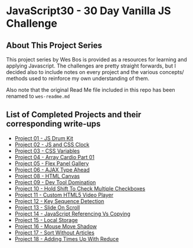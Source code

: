 # JavaScript30 - 30 Day Vanilla JS Challenge

## About This Project Series

This project series by Wes Bos is provided as a resources for learning and applying Javascript. The challenges are pretty straight forwards, but I decided also to include notes on every project and the various concepts/ methods used to reinforce my own understanding of them.

Also note that the original Read Me file included in this repo has been renamed to `wes-readme.md`

## List of Completed Projects and their corresponding write-ups

- [Project 01 - JS Drum Kit](https://github.com/wilsonj806/JavaScript30/blob/master/01%20-%20JavaScript%20Drum%20Kit/)
- [Project 02 - JS and CSS Clock](https://github.com/wilsonj806/JavaScript30/blob/master/02%20-%20JS%20and%20CSS%20Clock)
- [Project 03 - CSS Variables](https://github.com/wilsonj806/JavaScript30/blob/master/03%20-%20CSS%20Variables)
- [Project 04 - Array Cardio Part 01](https://github.com/wilsonj806/JavaScript30/blob/master/04%20-%20Array%20Cardio%20Day%201)
- [Project 05 - Flex Panel Gallery](https://github.com/wilsonj806/JavaScript30/blob/master/05%20-%20Flex%20Panel%20Gallery)
- [Project 06 - AJAX Type Ahead](https://github.com/wilsonj806/JavaScript30/tree/master/06%20-%20Type%20Ahead)
- [Project 08 - HTML Canvas](https://github.com/wilsonj806/JavaScript30/tree/master/08%20-%20Fun%20with%20HTML5%20Canvas)
- [Project 09 - Dev Tool Domination](https://github.com/wilsonj806/JavaScript30/tree/master/09%20-%20Dev%20Tools%20Domination)
- [Project 10 - Hold Shift To Check Multiple Checkboxes](https://github.com/wilsonj806/JavaScript30/tree/master/10%20-%20Hold%20Shift%20and%20Check%20Checkboxes)
- [Project 11 - Custom HTML5 Video Player](https://github.com/wilsonj806/JavaScript30/tree/master/11%20-%20Custom%20Video%20Player)
- [Project 12 - Key Sequence Detection](https://github.com/wilsonj806/JavaScript30/tree/master/12%20-%20Key%20Sequence%20Detection)
- [Project 13 - Slide On Scroll](https://github.com/wilsonj806/JavaScript30/tree/master/13%20-%20Slide%20in%20on%20Scroll)
- [Project 14 - JavaScript Referencing Vs Copying](https://github.com/wilsonj806/JavaScript30/tree/master/14%20-%20JavaScript%20References%20VS%20Copying)
- [Project 15 - Local Storage](https://github.com/wilsonj806/JavaScript30/tree/master/15%20-%20LocalStorage)
- [Project 16 - Mouse Move Shadow](https://github.com/wilsonj806/JavaScript30/tree/master/16%20-%20Mouse%20Move%20Shadow)
- [Project 17 - Sort Without Articles](https://github.com/wilsonj806/JavaScript30/tree/master/17%20-%20Sort%20Without%20Articles)
- [Project 18 - Adding Times Up With Reduce](https://github.com/wilsonj806/JavaScript30/tree/master/18%20-%20Adding%20Up%20Times%20with%20Reduce)
